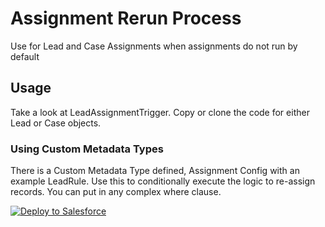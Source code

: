 # Assignment Rerun Process
Use for Lead and Case Assignments when assignments do not run by default

## Usage

Take a look at LeadAssignmentTrigger. Copy or clone the code for either Lead or Case objects.

### Using Custom Metadata Types
There is a Custom Metadata Type defined, Assignment Config with an example LeadRule. Use this to conditionally execute the 
logic to re-assign records. You can put in any complex where clause.

<a href="https://githubsfdeploy.herokuapp.com?owner=logontokartik&repo=AssignmentUtil">
  <img alt="Deploy to Salesforce"
       src="https://raw.githubusercontent.com/afawcett/githubsfdeploy/master/src/main/webapp/resources/img/deploy.png">
</a>